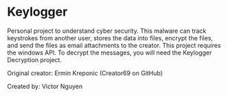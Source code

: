 # Keylogger
Personal project to understand cyber security. This malware can track keystrokes from another user, stores the data into files, encrypt the files, and send the files as email attachments to the creator. This project requires the windows API. To decrypt the messages, you will need the Keylogger Decryption project.

Original creator: Ermin Kreponic (Creator69 on GitHub)

Created by: Victor Nguyen
